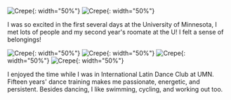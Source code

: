 
![Crepe](/assets/img/welcomeweek3.jpg){: width="50%"}
![Crepe](/assets/img/welcomeweek1.jpg){: width="50%"}

I was so excited in the first several days at the University of Minnesota, I met lots of people and my second year's roomate at the U! I felt a sense of belongings!

![Crepe](/assets/img/roclim.jpg){: width="50%"}
![Crepe](/assets/img/roclimi.jpg){: width="50%"}
![Crepe](/assets/img/dancefest.jpg){: width="50%"}
![Crepe](/assets/img/ncdc.jpg){: width="50%"}

I enjoyed the time while I was in International Latin Dance Club at UMN. Fifteen years' dance training makes me passionate, energetic, and persistent. Besides dancing, I like swimming, cycling, and working out too.
